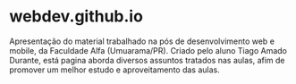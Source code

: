# webdev.github.io
Apresentação do material trabalhado na pós de desenvolvimento web e mobile, da Faculdade Alfa (Umuarama/PR). Criado pelo aluno Tiago Amado Durante, está pagina aborda diversos assuntos tratados nas aulas, afim de promover um melhor estudo e aproveitamento das aulas.
